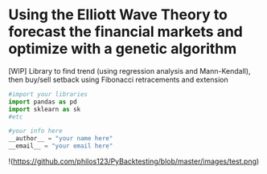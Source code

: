 # Using the Elliott Wave Theory to forecast the financial markets and optimize with a genetic algorithm
[WIP] Library to find trend (using regression analysis and Mann-Kendall), then buy/sell setback using Fibonacci retracements and extension

``` python
#import your libraries
import pandas as pd
import sklearn as sk
#etc

#your info here
__author__ = "your name here"
__email__ = "your email here"
```

!(https://github.com/philos123/PyBacktesting/blob/master/images/test.png)
